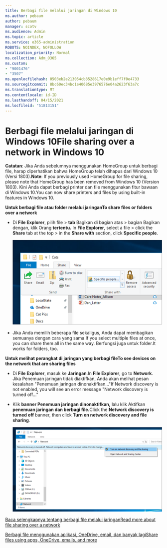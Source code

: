 ```yaml
---
title: Berbagi file melalui jaringan di Windows 10
ms.author: pebaum
author: pebaum
manager: scotv
ms.audience: Admin
ms.topic: article
ms.service: o365-administration
ROBOTS: NOINDEX, NOFOLLOW
localization_priority: Normal
ms.collection: Adm_O365
ms.custom:
- "9001476"
- "3507"
ms.openlocfilehash: 0503eb2e213054cb3528617e0e9b1eff7f0e4733
ms.sourcegitcommit: 8bc60ec34bc1e40685e3976576e04a2623f63a7c
ms.translationtype: MT
ms.contentlocale: id-ID
ms.lasthandoff: 04/15/2021
ms.locfileid: "51813151"
---
```

# <a name="file-sharing-over-a-network-in-windows-10"></a><span data-ttu-id="f2ccc-102">Berbagi file melalui jaringan di Windows 10</span><span class="sxs-lookup"><span data-stu-id="f2ccc-102">File sharing over a network in Windows 10</span></span>

<span data-ttu-id="f2ccc-103">**Catatan**: Jika Anda sebelumnya menggunakan HomeGroup untuk berbagi file, harap diperhatikan bahwa HomeGroup telah dihapus dari Windows 10 (Versi 1803).</span><span class="sxs-lookup"><span data-stu-id="f2ccc-103">**Note**: If you previously used HomeGroup for file sharing, please note that HomeGroup has been removed from Windows 10 (Version 1803).</span></span> <span data-ttu-id="f2ccc-104">Kini Anda dapat berbagi printer dan file menggunakan fitur bawaan di Windows 10.</span><span class="sxs-lookup"><span data-stu-id="f2ccc-104">You can now share printers and files by using built-in features in Windows 10.</span></span>

<span data-ttu-id="f2ccc-105">**Untuk berbagi file atau folder melalui jaringan**</span><span class="sxs-lookup"><span data-stu-id="f2ccc-105">**To share files or folders over a network**</span></span>

- <span data-ttu-id="f2ccc-106">Di **File Explorer**, pilih file > **tab** Bagikan di bagian atas > bagian Bagikan dengan, klik Orang **tertentu.** </span><span class="sxs-lookup"><span data-stu-id="f2ccc-106">In **File Explorer**, select a file > click the **Share** tab at the top > in the **Share with** section, click **Specific people**.</span></span>

    ![Berbagi file dengan orang tertentu.](media/share-with-specific-people.png)
          
- <span data-ttu-id="f2ccc-108">Jika Anda memilih beberapa file sekaligus, Anda dapat membagikan semuanya dengan cara yang sama.</span><span class="sxs-lookup"><span data-stu-id="f2ccc-108">If you select multiple files at once, you can share them all in the same way.</span></span> <span data-ttu-id="f2ccc-109">Berfungsi juga untuk folder.</span><span class="sxs-lookup"><span data-stu-id="f2ccc-109">It works for folders, too.</span></span>

<span data-ttu-id="f2ccc-110">**Untuk melihat perangkat di jaringan yang berbagi file**</span><span class="sxs-lookup"><span data-stu-id="f2ccc-110">**To see devices on the network that are sharing files**</span></span>

- <span data-ttu-id="f2ccc-111">Di **File Explorer**, masuk ke **Jaringan**.</span><span class="sxs-lookup"><span data-stu-id="f2ccc-111">In **File Explorer**, go to **Network**.</span></span> <span data-ttu-id="f2ccc-112">Jika Penemuan jaringan tidak diaktifkan, Anda akan melihat pesan kesalahan "Penemuan jaringan dinonaktifkan..."</span><span class="sxs-lookup"><span data-stu-id="f2ccc-112">If Network discovery is not enabled, you will see an error message "Network discovery is turned off..."</span></span>

- <span data-ttu-id="f2ccc-113">Klik **banner Penemuan jaringan dinonaktifkan,** lalu klik Aktifkan **penemuan jaringan dan berbagi file.**</span><span class="sxs-lookup"><span data-stu-id="f2ccc-113">Click the **Network discovery is turned off** banner, then click **Turn on network discovery and file sharing**.</span></span>

    ![Aktifkan penemuan jaringan dan berbagi file.](media/turn-on-network-discovery.png)

[<span data-ttu-id="f2ccc-115">Baca selengkapnya tentang berbagi file melalui jaringan</span><span class="sxs-lookup"><span data-stu-id="f2ccc-115">Read more about file sharing over a network</span></span>](https://support.microsoft.com/help/4092694/windows-10-file-sharing-over-a-network)

[<span data-ttu-id="f2ccc-116">Berbagi file menggunakan aplikasi, OneDrive, email, dan banyak lagi</span><span class="sxs-lookup"><span data-stu-id="f2ccc-116">Share files using apps, OneDrive, emails, and more</span></span>](https://support.microsoft.com/help/4027674/windows-10-share-files-in-file-explorer)
